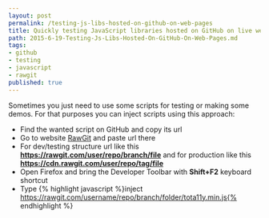 ```yaml
---
layout: post
permalink: /testing-js-libs-hosted-on-github-on-web-pages
title: Quickly testing JavaScript libraries hosted on GitHub on live web pages
path: 2015-6-19-Testing-Js-Libs-Hosted-On-GitHub-On-Web-Pages.md
tags:
- github
- testing
- javascript
- rawgit
published: true
---
```


Sometimes you just need to use some scripts for testing or making some demos.
For that purposes you can inject scripts using this approach:

- Find the wanted script on GitHub and copy its url
- Go to website [RawGit](https://rawgit.com/) and paste url there
- For dev/testing structure url like this __https://rawgit.com/user/repo/branch/file__ and for production like this __https://cdn.rawgit.com/user/repo/tag/file__
- Open Firefox and bring the Developer Toolbar with __Shift+F2__ keyboard shortcut
- Type {% highlight javascript %}inject https://rawgit.com/username/repo/branch/folder/tota11y.min.js{% endhighlight %}
